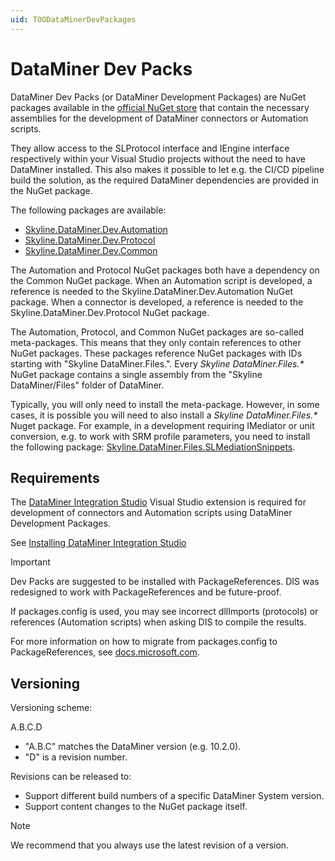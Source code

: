 ```yaml
---
uid: TOODataMinerDevPackages
---
```


# DataMiner Dev Packs

DataMiner Dev Packs (or DataMiner Development Packages) are NuGet packages available in the [official NuGet store](https://www.nuget.org/) that contain the necessary assemblies for the development of DataMiner connectors or Automation scripts.

They allow access to the SLProtocol interface and IEngine interface respectively within your Visual Studio projects without the need to have DataMiner installed. This also makes it possible to let e.g. the CI/CD pipeline build the solution, as the required DataMiner dependencies are provided in the NuGet package.

The following packages are available:

- [Skyline.DataMiner.Dev.Automation](https://www.nuget.org/packages/Skyline.DataMiner.Dev.Automation)
- [Skyline.DataMiner.Dev.Protocol](https://www.nuget.org/packages/Skyline.DataMiner.Dev.Protocol)
- [Skyline.DataMiner.Dev.Common](https://www.nuget.org/packages/Skyline.DataMiner.Dev.Common)

The Automation and Protocol NuGet packages both have a dependency on the Common NuGet package. When an Automation script is developed, a reference is needed to the Skyline.DataMiner.Dev.Automation NuGet package. When a connector is developed, a reference is needed to the Skyline.DataMiner.Dev.Protocol NuGet package.

The Automation, Protocol, and Common NuGet packages are so-called meta-packages. This means that they only contain references to other NuGet packages. These packages reference NuGet packages with IDs starting with "Skyline DataMiner.Files.". Every *Skyline DataMiner.Files.\** NuGet package contains a single assembly from the "Skyline DataMiner/Files" folder of DataMiner.

Typically, you will only need to install the meta-package. However, in some cases, it is possible you will need to also install a *Skyline DataMiner.Files.\** Nuget package. For example, in a development requiring IMediator or unit conversion, e.g. to work with SRM profile parameters, you need to install the following package: [Skyline.DataMiner.Files.SLMediationSnippets](https://www.nuget.org/packages/Skyline.DataMiner.Files.SLMediationSnippets).

## Requirements

The [DataMiner Integration Studio](xref:DIS) Visual Studio extension is required for development of connectors and Automation scripts using DataMiner Development Packages.

See [Installing DataMiner Integration Studio](xref:Installing_and_configuring_the_software)

> [!IMPORTANT]
> Dev Packs are suggested to be installed with PackageReferences. DIS was redesigned to work with PackageReferences and be future-proof.
>
> If packages.config is used, you may see incorrect dllImports (protocols) or references (Automation scripts) when asking DIS to compile the results.
>
> For more information on how to migrate from packages.config to PackageReferences, see [docs.microsoft.com](https://docs.microsoft.com/en-us/nuget/consume-packages/migrate-packages-config-to-package-reference).

## Versioning

Versioning scheme:

A.B.C.D

- "A.B.C" matches the DataMiner version (e.g. 10.2.0).
- "D" is a revision number.

Revisions can be released to:

- Support different build numbers of a specific DataMiner System version.
- Support content changes to the NuGet package itself.

> [!NOTE]
> We recommend that you always use the latest revision of a version.
